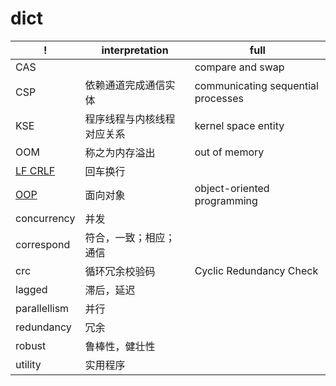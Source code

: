 
# dict
| !                             | interpretation             | full                               |
| ---                           | ---                        | ---                                |
| CAS                           |                            | compare and swap
| CSP                           | 依赖通道完成通信实体       | communicating sequential processes
| KSE                           | 程序线程与内核线程对应关系 | kernel space entity
| OOM                           | 称之为内存溢出           | out of memory
| [LF CRLF](related/lf_crlf.md) | 回车换行
| [OOP](oop.md)            | 面向对象                   | object-oriented programming
| concurrency                   | 并发
| correspond                    | 符合，一致；相应；通信
| crc                           | 循环冗余校验码             | Cyclic Redundancy Check
| lagged                        | 滞后，延迟
| parallellism                  | 并行
| redundancy                    | 冗余
| robust                        | 鲁棒性，健壮性
| utility                       | 实用程序
